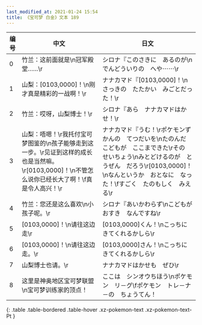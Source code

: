 ```yaml
---
last_modified_at: 2021-01-24 15:54
title: 《宝可梦 白金》文本 189
---
```

| 编号 | 中文 | 日文 |
| ---- | ---- | ---- |
| 0 | 竹兰：这前面就是\n冠军殿堂……\r | シロナ『このさきに　あるのが\nでんどういりの　へや⋯⋯\r |
| 1 | 山梨：[0103,0000]！\n刚才真是精彩的一战啊！\r | ナナカマド『[0103,0000]！\nさっきの　たたかい　みごとだった！\r |
| 2 | 竹兰：哎呀，山梨博士！\r | シロナ『あら　ナナカマドはかせ！\r |
| 3 | 山梨：唔嗯！\r我托付宝可梦图鉴的\n孩子能够走到这一步。\r见证到这样的成长也是当然嘛。\r[0103,0000]！\n不管怎么说你已经长大了啊！\f真是令人高兴！\r | ナナカマド『うむ！\rポケモンずかんの　てつだいを\nたのんだ　こどもが　ここまできた\rその　せいちょう\nみとどけるのが　とうぜん　だろう\r[0103,0000]！\nなんというか　おとなに　なった！\fすごく　たのもしく　みえる\r |
| 4 | 竹兰：您还是这么喜欢\n小孩子呢。\r | シロナ『あいかわらず\nこどもが　おすき　なんですね\r |
| 5 | [0103,0000]！\n请往这边走\r | [0103,0000]くん！\nこっちに　きてくれるかしら\r |
| 6 | [0103,0000]！\n请往这边走。\r | [0103,0000]さん！\nこっちに　きてくれるかしら\r |
| 7 | 山梨博士也请。\r | ナナカマドはかせも　ぜひ\r |
| 8 | 这里是神奥地区宝可梦联盟\n宝可梦训练家的顶点！ | ここは　シンオウちほう\nポケモン　リ－グ\fポケモン　トレ－ナ－の　ちょうてん！ |
{: .table .table-bordered .table-hover .xz-pokemon-text .xz-pokemon-text-Pt }